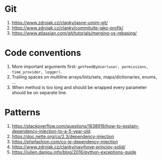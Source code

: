 # Git

1. https://www.zdrojak.cz/clanky/jasne-umim-git/
2. https://www.zdrojak.cz/clanky/commitujte-jako-profik/
3. https://www.atlassian.com/git/tutorials/merging-vs-rebasing/

# Code conventions
1. More important arguments first: `getFeedByUser(user, permissions, time_provider, logger)`.
2. Trailing spaces on multiline arrays/lists/sets, maps/dictionaries, enums, ...
3. When method is too long and should be wrapped every parameter should be on separate line.

# Patterns
1. https://stackoverflow.com/questions/1638919/how-to-explain-dependency-injection-to-a-5-year-old.
2. https://doc.nette.org/cs/2.3/dependency-injection
3. https://phpfashion.com/co-je-dependency-injection
4. https://www.zdrojak.cz/clanky/navrhove-principy-solid/
5. https://julien.danjou.info/blog/2016/python-exceptions-guide

